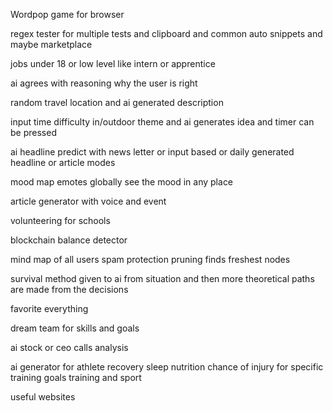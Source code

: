 Wordpop game for browser

regex tester for multiple tests and clipboard and common auto snippets and maybe marketplace

jobs under 18 or low level like intern or apprentice

ai agrees with reasoning why the user is right

random travel location and ai generated description

input time difficulty in/outdoor theme and ai generates idea and timer can be pressed

ai headline predict with news letter or input based or daily generated headline or article modes

mood map emotes globally see the mood in any place

article generator with voice and event

volunteering for schools

blockchain balance detector

mind map of all users spam protection pruning finds freshest nodes

survival method given to ai from situation and then more theoretical paths are made from the decisions

favorite everything

dream team for skills and goals

ai stock or ceo calls analysis

ai generator for athlete recovery sleep nutrition chance of injury for specific training goals training and sport

useful websites
